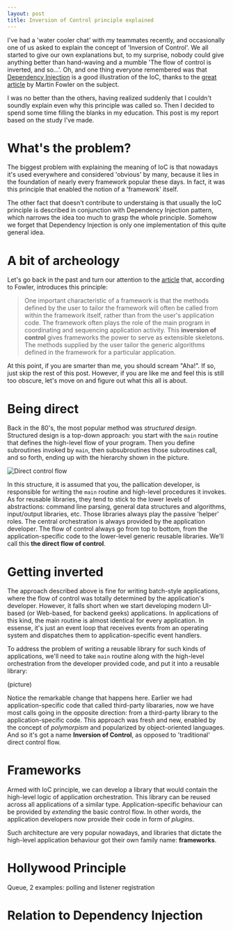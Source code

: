 ```yaml
---
layout: post
title: Inversion of Control principle explained
---
```


I've had a 'water cooler chat' with my teammates recently, and occasionally one
of us asked to explain the concept of 'Inversion of Control'.  We all started to
give our own explanations but, to my surprise, nobody could give anything better
than hand-waving and a mumble 'The flow of control is inverted, and so...'. Oh,
and one thing everyone remembered was that
[Dependency Injection](http://en.wikipedia.org/wiki/Dependency_injection) is a
good illustration of the IoC, thanks to the
[great article](http://martinfowler.com/articles/injection.html) by Martin
Fowler on the subject.

I was no better than the others, having realized suddenly that I couldn't
soundly explain even why this principle was called so. Then I decided to spend
some time filling the blanks in my education. This post is my report based on
the study I've made.

# What's the problem?

The biggest problem with explaining the meaning of IoC is that nowadays it's used
everywhere and considered 'obvious' by many, because it lies in the foundation
of nearly every framework popular these days. In fact, it was this principle
that enabled the notion of a 'framework' itself.

The other fact that doesn't contribute to understaing is that usually the IoC
principle is described in conjunction with Dependency Injection pattern, which
narrows the idea too much to grasp the whole principle. Somehow we forget that
Dependency Injection is only one implementation of this quite general idea.

# A bit of archeology

Let's go back in the past and turn our attention to the
[article](http://www.laputan.org/drc/drc.html) that, according to Fowler,
introduces this principle:

> One important characteristic of a framework is that the methods defined by the
> user to tailor the framework will often be called from within the framework
> itself, rather than from the user's application code. The framework often plays
> the role of the main program in coordinating and sequencing application
> activity. This **inversion of control** gives frameworks the power to serve as
> extensible skeletons. The methods supplied by the user tailor the generic
> algorithms defined in the framework for a particular application.


At this point, if you are smarter than me, you should scream "Aha!". If so, just
skip the rest of this post. However, if you are like me and feel this is still
too obscure, let's move on and figure out what this all is about.

# Being direct

Back in the 80's, the most popular method was *structured design*. Structured
design is a top-down approach: you start with the `main` routine that defines
the high-level flow of your program. Then you define subroutines invoked by
`main`, then subsubroutines those subroutines call, and so forth, ending up with
the hierarchy shown in the picture.

![Direct control flow][direct-flow]

In this structure, it is assumed that you, the pallication developer, is
responsible for writing the `main` routine and high-level procedures it
invokes. As for reusable libraries, they tend to stick to the lower levels of
abstractions: command line parsing, general data structures and algorithms,
input/output libraries, etc. Those libraries always play the passive 'helper'
roles. The central orchestration is always provided by the application
developer. The flow of control always go from top to bottom, from the
application-specific code to the lower-level generic reusable libraries. We'll
call this **the direct flow of control**. 

# Getting inverted

The approach described above is fine for writing batch-style applications, where
the flow of control was totally determined by the application's
developer. However, it falls short when we start developing modern UI-based (or
Web-based, for backend geeks) applications. In applications of this kind, the
main routine is almost identical for every application. In essense, it's just an
event loop that receives events from an operating system and dispatches them to
application-specific event handlers.

To address the problem of writing a reusable library for such kinds of
applications, we'll need to take `main` routine along with the high-level
orchestration from the developer provided code, and put it into a reusable
library:

(picture)

Notice the remarkable change that happens here. Earlier we had
application-specific code that called third-party libararies, now we have most calls
going in the opposite direction: from a third-party library to the
application-specific code. This approach was fresh and new, enabled by the
concept of *polymorpism* and popularized by object-oriented languages. And so
it's got a name **Inversion of Control**, as opposed to 'traditional' direct
control flow.

# Frameworks

Armed with IoC principle, we can develop a library that would contain the
high-level logic of application orchestration. This library can be reused across
all applications of a similar type. Application-specific behaviour can be
provided by *extending* the basic control flow. In other words, the application
developers now provide their code in form of *plugins*.

Such architecture are very popular nowadays, and libraries that dictate the
high-level application behaviour got their own family name: **frameworks**. 

# Hollywood Principle

Queue, 2 examples: polling and listener registration



# Relation to Dependency Injection

[direct-flow]: https://docs.google.com/drawings/d/1SSfH6AzZM8D29UGZVrjOXuR7woOjuLshkX_rqZgWS4Y/pub?w=647&amp;h=435



